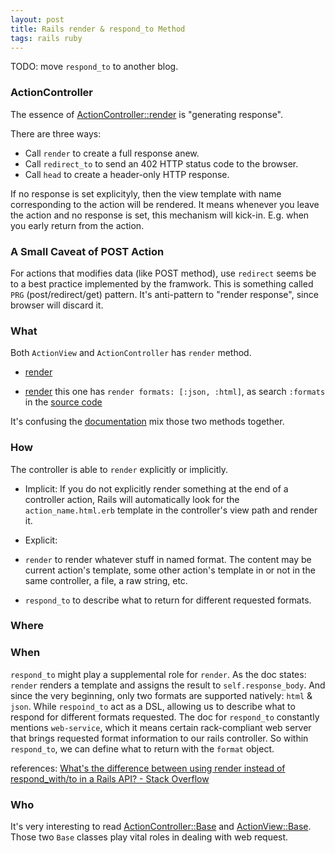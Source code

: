 ```yaml
---
layout: post
title: Rails render & respond_to Method
tags: rails ruby
---
```


TODO: move `respond_to` to another blog.

### ActionController

The essence of [ActionController::render](https://api.rubyonrails.org/classes/ActionController/Rendering.html#method-i-render) is "generating response".

There are three ways:

- Call `render` to create a full response anew.
- Call `redirect_to` to send an 402 HTTP status code to the browser.
- Call `head` to create a header-only HTTP response.

If no response is set explicityly, then the view template with name corresponding to the action will be rendered. It means whenever you leave the action and no response is set, this mechanism will kick-in. E.g. when you early return from the action.

### A Small Caveat of POST Action

For actions that modifies data (like POST method), use `redirect` seems be to a best practice implemented by the framwork. This is something called `PRG` (post/redirect/get) pattern. It's anti-pattern to "render response", since browser will discard it. 

### What

  

  

Both `ActionView` and `ActionController` has `render` method.

  

  

- [render]((https://api.rubyonrails.org/classes/ActionController/Rendering.html#method-i-render))

  

- [render]((https://api.rubyonrails.org/classes/ActionView/Helpers/RenderingHelper.html#method-i-render)) this one has `render formats: [:json, :html]`, as search `:formats` in the [source code](https://github.com/rails/rails/blob/main/actionview/lib/action_view/lookup_context.rb#L18)

  

  

It's confusing the [documentation](https://guides.rubyonrails.org/layouts_and_rendering.html) mix those two methods together.

  

  

  

### How

  

The controller is able to `render` explicitly or implicitly.

  

- Implicit: If you do not explicitly render something at the end of a controller action, Rails will automatically look for the `action_name.html.erb` template in the controller's view path and render it.

- Explicit:

-  `render` to render whatever stuff in named format. The content may be current action's template, some other action's template in or not in the same controller, a file, a raw string, etc.

-  `respond_to` to describe what to return for different requested formats.

  

  

  

### Where

  

  

  

### When

  

`respond_to` might play a supplemental role for `render`. As the doc states: `render` renders a template and assigns the result to `self.response_body`. And since the very beginning, only two formats are supported natively: `html` & `json`. While `respoind_to` act as a DSL, allowing us to describe what to respond for different formats requested. The doc for `respond_to` constantly mentions `web-service`, which it means certain rack-compliant web server that brings requested format information to our rails controller. So within `respond_to`, we can define what to return with the `format` object.

  
  

references: [What's the difference between using render instead of respond_with/to in a Rails API? - Stack Overflow](https://stackoverflow.com/questions/31378177/whats-the-difference-between-using-render-instead-of-respond-with-to-in-a-rails)

  

### Who

It's very interesting to read [ActionController::Base](https://api.rubyonrails.org/v7.1.3.2/classes/ActionController/Base.html) and [ActionView::Base](https://api.rubyonrails.org/v7.1.3.2/classes/ActionView/Base.html). Those two `Base` classes play vital roles in dealing with web request.